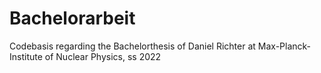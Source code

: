 # Bachelorarbeit
 
Codebasis regarding the Bachelorthesis of Daniel Richter at Max-Planck-Institute of Nuclear Physics, ss 2022 